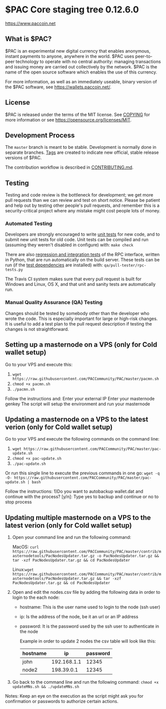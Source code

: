 $PAC Core staging tree 0.12.6.0
===============================

<!-- `master:` [![Build Status](https://travis-ci.org/paccoinpay/paccoin.svg?branch=master)](https://travis-ci.org/paccoinpay/paccoin) `develop:` [![Build Status](https://travis-ci.org/paccoinpay/paccoin.svg?branch=develop)](https://travis-ci.org/paccoinpay/paccoin/branches) -->

https://www.paccoin.net


What is $PAC?
----------------

$PAC is an experimental new digital currency that enables anonymous, instant
payments to anyone, anywhere in the world. $PAC uses peer-to-peer technology
to operate with no central authority: managing transactions and issuing money
are carried out collectively by the network. $PAC is the name of the open
source software which enables the use of this currency.

For more information, as well as an immediately useable, binary version of
the $PAC software, see https://wallets.paccoin.net/.


License
-------

$PAC is released under the terms of the MIT license. See [COPYING](COPYING) for more
information or see https://opensource.org/licenses/MIT.

Development Process
-------------------

The `master` branch is meant to be stable. Development is normally done in separate branches.
[Tags](https://github.com/paccoinpay/paccoin/tags) are created to indicate new official,
stable release versions of $PAC.

The contribution workflow is described in [CONTRIBUTING.md](CONTRIBUTING.md).

Testing
-------

Testing and code review is the bottleneck for development; we get more pull
requests than we can review and test on short notice. Please be patient and help out by testing
other people's pull requests, and remember this is a security-critical project where any mistake might cost people
lots of money.

### Automated Testing

Developers are strongly encouraged to write [unit tests](/doc/unit-tests.md) for new code, and to
submit new unit tests for old code. Unit tests can be compiled and run
(assuming they weren't disabled in configure) with: `make check`

There are also [regression and integration tests](/qa) of the RPC interface, written
in Python, that are run automatically on the build server.
These tests can be run (if the [test dependencies](/qa) are installed) with: `qa/pull-tester/rpc-tests.py`

The Travis CI system makes sure that every pull request is built for Windows
and Linux, OS X, and that unit and sanity tests are automatically run.

### Manual Quality Assurance (QA) Testing

Changes should be tested by somebody other than the developer who wrote the
code. This is especially important for large or high-risk changes. It is useful
to add a test plan to the pull request description if testing the changes is
not straightforward.

<!-- Translations
------------

Testing
-------
Changes to translations as well as new translations can be submitted to
[Paccoin Core's Transifex page](https://www.transifex.com/projects/p/paccoin/).

Translations are periodically pulled from Transifex and merged into the git repository. See the
[translation process](doc/translation_process.md) for details on how this works.

**Important**: We do not accept translation changes as GitHub pull requests because the next
pull from Transifex would automatically overwrite them again.

Translators should also follow the [forum](https://www.paccoin.org/forum/topic/paccoin-worldwide-collaboration.88/).
-->

Setting up a masternode on a VPS (only for Cold wallet setup)
-------
Go to your VPS and execute this:
1) `wget https://raw.githubusercontent.com/PACCommunity/PAC/master/pacmn.sh`
2) `chmod +x pacmn.sh`
3) `./pacmn.sh`

Follow the instructions and:
Enter your external IP
Enter your masternode genkey
The script will setup the environment and run your masternode 

Updating a masternode on a VPS to the latest verion (only for Cold wallet setup)
-------
Go to your VPS and execute the following commands on the command line:
1) `wget https://raw.githubusercontent.com/PACCommunity/PAC/master/pac-update.sh`
2) `chmod +x pac-update.sh`
3) `./pac-update.sh`

Or run this single line to execute the previous commands in one go:
`wget -q -O- https://raw.githubusercontent.com/PACCommunity/PAC/master/pac-update.sh | bash`

Follow the instructions:
1)Do you want to autobackup wallet.dat and continue with the process? [y/n]: Type yes to backup and continue or no to stop process 

Updating multiple masternode on a VPS to the latest verion (only for Cold wallet setup)
-------
1) Open your command line and run the following command:

	MacOS: `curl 	https://raw.githubusercontent.com/PACCommunity/PAC/master/contrib/masternodetools/PacNodesUpdater.tar.gz -o PacNodesUpdater.tar.gz && tar -xzf PacNodesUpdater.tar.gz && cd PacNodesUpdater`
	
	Linux:`wget https://raw.githubusercontent.com/PACCommunity/PAC/master/contrib/masternodetools/PacNodesUpdater.tar.gz && tar -xzf PacNodesUpdater.tar.gz && cd PacNodesUpdater`

2) Open and edit the nodes.csv file by adding the following data in order to login to the each node:
    - hostname: This is the user name used to login to the node (ssh user)
    - ip: Is the address of the node, be it an url or an IP address
    - password: It is the password used by the ssh user to authenticate in the node
    
	    Example in order to update 2 nodes the csv table will look like this:
   
	    | hostname   | ip            | password  |
	    | ---------- | ------------- | --------- |
	    | john       | 192.168.1.1   | 12345     |
	    | node2      | 198.39.0.1    | 12345     |

3) Go back to the command line and run the following command:
`chmod +x updateMNs.sh && ./updateMNs.sh`

Notes: Keep an eye on the execution as the script might ask you for confirmation or passwords to
authorize certain actions.
